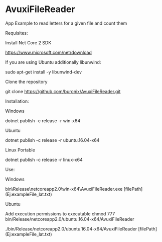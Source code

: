 # AvuxiFileReader
App Example to read letters for a given file and count them

Requisites:

Install Net Core 2 SDK

https://www.microsoft.com/net/download

If you are using Ubuntu additionally libunwind:

sudo apt-get install -y libunwind-dev

Clone the repository

git clone https://github.com/buronix/AvuxiFileReader.git

Installation:

Windows

dotnet publish -c release -r win-x64

Ubuntu

dotnet publish -c release -r ubuntu.16.04-x64

Linux Portable

dotnet publish -c release -r linux-x64


Use:

Windows 

bin\Release\netcoreapp2.0\win-x64\AvuxiFileReader.exe [filePath] (Ej:exampleFile_lat.txt)

Ubuntu

Add execution permissions to executable chmod 777 bin/Release/netcoreapp2.0/ubuntu.16.04-x64/AvuxiFileReader

./bin/Release/netcoreapp2.0/ubuntu.16.04-x64/AvuxiFileReader [filePath] (Ej:exampleFile_lat.txt)
